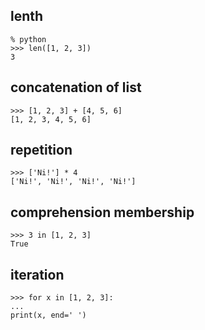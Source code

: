 ## lenth 
    % python
    >>> len([1, 2, 3])
    3
## concatenation of list
    >>> [1, 2, 3] + [4, 5, 6]
    [1, 2, 3, 4, 5, 6]
## repetition
    >>> ['Ni!'] * 4
    ['Ni!', 'Ni!', 'Ni!', 'Ni!']
    
## comprehension membership
    >>> 3 in [1, 2, 3]
    True
## iteration 
    >>> for x in [1, 2, 3]:
    ...
    print(x, end=' ')        